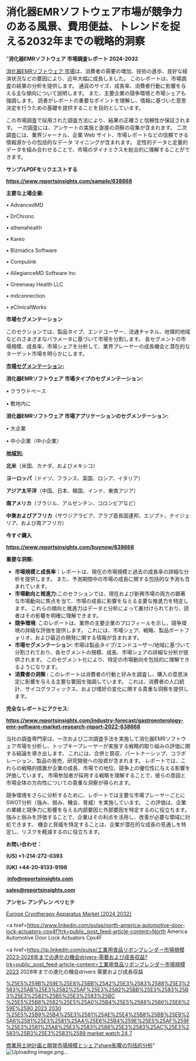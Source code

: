# 消化器EMRソフトウェア市場が競争力のある風景、費用便益、トレンドを捉える2032年までの戦略的洞察

"<strong>消化器EMRソフトウェア 市場調査レポート 2024-2032</strong>

<a href=https://www.reportsinsights.com/sample/638668>消化器EMRソフトウェア 市場</a>は、消費者の需要の増加、技術の進歩、良好な経済状況などの要因により、近年大幅に成長しました。 このレポートは、市場調査の結果の分析を提供します。 通貨のサイズ、成長率、消費者行動に影響を与える主な傾向について説明します。 また、主要企業の競争環境と市場シェアも強調します。 読者がレポートの重要なポイントを理解し、情報に基づいた意思決定を行うための基礎を提供することを目的としています。

この市場調査で採用された調査方法により、結果の正確さと信頼性が保証されます。 一次調査には、アンケートの実施と直接の洞察の収集が含まれます。 二次調査には、業界ジャーナル、企業 Web サイト、市場レポートなどの信頼できる情報源からの包括的なデータ マイニングが含まれます。 定性的データと定量的データを組み合わせることで、市場のダイナミクスを総合的に理解することができます。

<strong><b>サンプルPDFをリクエストする</b></strong>

<a href=https://www.reportsinsights.com/sample/638668><strong><u>https://www.reportsinsights.com/sample/638668</u></strong></a>

<strong>主要な上場企業:</strong>

• AdvancedMD

• DrChrono

• athenahealth

• Kareo

• Bizmatics Software

• Compulink

• AllegianceMD Software Inc

• Greenway Health LLC

• mdconnection

• eClinicalWorks

<strong>市場セグメンテーション</strong>

このセクションでは、製品タイプ、エンドユーザー、流通チャネル、地理的地域などのさまざまなパラメータに基づいて市場を分割します。 各セグメントの市場規模、成長率、市場シェアを分析して、業界プレーヤーの成長機会と潜在的なターゲット市場を明らかにします。

<strong><u>市場セグメンテーション</u></strong><strong><u>:</u></strong>

<strong>消化器EMRソフトウェア 市場タイプのセグメンテーション:</strong>

• クラウドベース

• 敷地内に

<strong>消化器EMRソフトウェア 市場アプリケーションのセグメンテーション:</strong>

• 大企業

• 中小企業（中小企業）

<strong><u>地域別</u></strong><strong><u>:</u></strong>

<strong>北米</strong>（米国、カナダ、およびメキシコ）

<strong>ヨーロッパ</strong>（ドイツ、フランス、英国、ロシア、イタリア）

<strong>アジア太平洋</strong>（中国、日本、韓国、インド、東南アジア）

<strong>南アメリカ</strong>（ブラジル、アルゼンチン、コロンビアなど）

<strong>中東およびアフリカ</strong>（サウジアラビア、アラブ首長国連邦、エジプト、ナイジェリア、および南アフリカ）

<strong>今すぐ購入</strong>

<a href=https://www.reportsinsights.com/buynow/638668><strong><u>https://www.reportsinsights.com/buynow/638668</u></strong></a>

<strong>重要な洞察:</strong>
<ul>
  <li><strong>市場規模と成長率：</strong>レポートは、現在の市場規模と過去の成長率の詳細な分析を提供します。 また、予測期間中の市場の成長に関する包括的な予測も含まれています。</li>
  <li><strong>市場動向と推進力:</strong>このセクションでは、現在および新興市場の両方の顕著な市場動向に焦点を当て、市場の成長に影響を与える主要な推進力を特定します。 これらの傾向と推進力はデータと分析によって裏付けられており、読者はその影響を明確に理解できます。</li>
  <li><strong>競争環境</strong>: このレポートは、業界の主要企業のプロフィールを示し、競争環境の詳細な評価を提供します。 これには、市場シェア、戦略、製品ポートフォリオ、および最近の開発に関する情報が含まれます。</li>
  <li><strong>市場セグメンテーション: </strong>市場は製品タイプ/エンドユーザー/地域に基づいて分割されており、各セグメントの規模、成長、市場シェアの詳細な分析が提供されます。 このセグメント化により、特定の市場動向を包括的に理解できるようになります。</li>
  <li><strong>消費者の洞察 : </strong>このレポートは消費者の行動と好みを調査し、購入の意思決定に影響を与える主要な要因を強調しています。 これは、消費者の人口統計、サイコグラフィックス、および嗜好の変化に関する貴重な洞察を提供します。</li>
</ul>
<strong>完全なレポートにアクセス:</strong>

<a href=https://www.reportsinsights.com/industry-forecast/gastroenterology-emr-software-market-research-report-2022-638668><strong><u><b>https://www.reportsinsights.com/industry-forecast/gastroenterology-emr-software-market-research-report-2022-638668</b></u></strong></a>

当社の調査専門家は、一次および二次調査手法を実施して消化器EMRソフトウェア市場を分析し、トップキープレーヤーが実施する戦略的取り組みの評価に関する結論を導き出します。 これには、合併と買収、パートナーシップ、コラボレーション、製品の発売、研究開発への投資が含まれます。 レポートでは、これらの戦略的措置が企業の成長、市場での地位、競争上の優位性に与える影響を評価しています。 市場参加者が採用する戦略を理解することで、彼らの意図と市場全体の方向性についての貴重な洞察が得られます。

競争環境をさらに分析するために、レポートでは主要な市場プレーヤーごとにSWOT分析（強み、弱み、機会、脅威）を実施しています。 この評価は、企業の業績と競争力に影響を与える内部要因と外部要因を特定するのに役立ちます。 強みと弱みを評価することで、企業はその利点を活用し、改善が必要な領域に対処できます。 機会と脅威を特定することは、企業が潜在的な成長の見通しを特定し、リスクを軽減するのに役立ちます。

<strong>お問い合わせ：</strong>

<strong>(US) +1-214-272-0393</strong>

<strong>(UK) +44-20-8133-9198</strong>

<strong> </strong><a href=info@reportsinsights.com><strong><u>info@reportsinsights.com</u></strong></a>

<a href=sales@reportsinsights.com><strong><u>sales@reportsinsights.com</u></strong></a>

<strong>アンセレ アンデレン ベリヒテ</strong>

<a href=https://www.linkedin.com/pulse/europe-cryotherapy-apparatus-market-analysis-identifying-s6e2f/>Europe Cryotherapy Apparatus Market [2024 2032]</a>

<a href=https://www.linkedin.com/pulse/north-america-automotive-door-lock-actuators-cpx4f?trk=public_post_feed-article-content>North America Automotive Door Lock Actuators Cpx4F</a>

<a href=https://jp.linkedin.com/pulse/工業用食品リボンブレンダー市場規模2023-2028年までの進化の機会drivers-需要および成長収益?trk=public_post_feed-article-content>工業用食品リボンブレンダー市場規模2023 2028年までの進化の機会drivers 需要および成長収益</a>

<a href=https://www.linkedin.com/pulse/%25E5%259B%259E%25E8%25BB%25A2%25E3%2583%2588%25E3%2583%25AB%25E3%2582%25AF%25E3%2582%25BB%25E3%2583%25B3%25E3%2582%25B5%25E3%2583%25BC-%25E5%25B8%2582%25E5%25A0%25B4%25E5%2588%2586%25E6%259E%2590-2023-2030-%25E5%25B9%25B4%25E3%2581%25AE%25E4%25B8%25BB%25E8%25A6%2581%25E3%2581%25AA%25E6%25B4%259E%25E5%25AF%259F%25E3%2581%25A8%25E3%2583%2588%25E3%2583%25AC%25E3%2583%25B3%25E3%2583%2589-market-watch-24-7>%25E5%259B%259E%25E8%25BB%25A2%25E3%2583%2588%25E3%2583%25AB%25E3%2582%25AF%25E3%2582%25BB%25E3%2583%25B3%25E3%2582%25B5%25E3%2583%25BC %25E5%25B8%2582%25E5%25A0%25B4%25E5%2588%2586%25E6%259E%2590 2023 2030 %25E5%25B9%25B4%25E3%2581%25AE%25E4%25B8%25BB%25E8%25A6%2581%25E3%2581%25AA%25E6%25B4%259E%25E5%25AF%259F%25E3%2581%25A8%25E3%2583%2588%25E3%2583%25AC%25E3%2583%25B3%25E3%2583%2589 market watch 24 7</a>

<a href=https://www.linkedin.com/pulse/商業用土地計画と開発市場規模とシェアshare影響の包括的分析-infopulse-daily-360-bzilf/>商業用土地計画と開発市場規模とシェアshare影響の包括的分析</a>"
![Uploading image.png…]()
